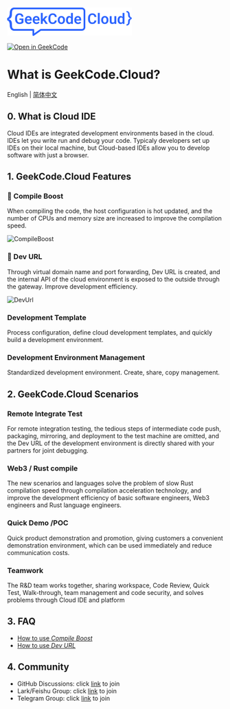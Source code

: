 [![GeekCode](./assets/logo.svg)](https://geekcode.cloud)

[![Open in GeekCode](https://geekcode.cloud/button/open-in-geekcode.svg)](https://geekcode.cloud/#https://github.com/gcodecloud/geekcode.cloud/)

# What is GeekCode.Cloud?

English | [简体中文](./README-CN.md)

## 0. What is Cloud IDE
Cloud IDEs are integrated development environments based in the cloud. IDEs let you write run and debug your code. Typicaly developers set up IDEs on their local machine, but Cloud-based IDEs allow you to develop software with just a browser.

## 1. GeekCode.Cloud Features

### 🚀 Compile Boost

When compiling the code, the host configuration is hot updated, and the number of CPUs and memory size are increased to improve the compilation speed.

<img width="600" alt="CompileBoost" src="https://user-images.githubusercontent.com/1196420/172994915-207525e0-5f50-4014-85dd-94597152b9f9.png" />



### 🔗 Dev URL

Through virtual domain name and port forwarding, Dev URL is created, and the internal API of the cloud environment is exposed to the outside through the gateway. Improve development efficiency.

![DevUrl](./assets/dev-url-demo.gif)

### Development Template

Process configuration, define cloud development templates, and quickly build a development environment.

### Development Environment Management

Standardized development environment. Create, share, copy management.

## 2. GeekCode.Cloud Scenarios

### Remote Integrate Test

For remote integration testing, the tedious steps of intermediate code push, packaging, mirroring, and deployment to the test machine are omitted, and the Dev URL of the development environment is directly shared with your partners for joint debugging.

### Web3 / Rust compile

The new scenarios and languages ​​solve the problem of slow Rust compilation speed through compilation acceleration technology, and improve the development efficiency of basic software engineers, Web3 engineers and Rust language engineers.

### Quick Demo /POC

Quick product demonstration and promotion, giving customers a convenient demonstration environment, which can be used immediately and reduce communication costs.

### Teamwork

The R&D team works together, sharing workspace, Code Review, Quick Test, Walk-through, team management and code security, and solves problems through Cloud IDE and platform

## 3. FAQ

* [How to use *Compile Boost*](https://github.com/geeklamp/geekcode.cloud/wiki/How-to-use-Compile-Boost)
* [How to use *Dev URL*](https://github.com/geeklamp/geekcode.cloud/wiki/How-to-use-Dev-URL)

## 4. Community
- GitHub Discussions: click [link](https://github.com/geeklamp/geekcode.cloud/discussions)
 to join
- Lark/Feishu Group: click [link](https://applink.feishu.cn/client/chat/chatter/add_by_link?link_token=381ma10a-4d3f-473c-acd4-ff238c12153a) to join
- Telegram Group: click [link](https://t.me/GeekCodeCloud) to join
